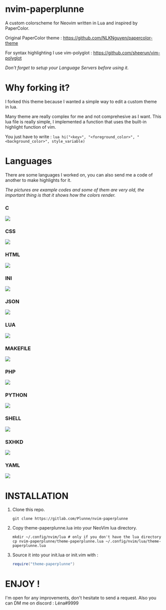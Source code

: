 # nvim-paperplunne
A custom colorscheme for Neovim written in Lua and inspired by PaperColor.

Original PaperColor theme : https://github.com/NLKNguyen/papercolor-theme

For syntax highlighting I use vim-polyglot : https://github.com/sheerun/vim-polyglot

*Don't forget to setup your Language Servers before using it.*

# Why forking it?

I forked this theme because I wanted a simple way to edit a custom theme in lua.

Many theme are really complex for me and not comprehesive as I want.
This lua file is really simple, I implemented a function that uses the built-in highlight function of vim.

You just have to write : `lua hi("<key>", "<foreground_color>", "<background_color>", style_variable)`

# Languages

There are some languages I worked on, you can also send me a code of another to make highlights for it.

*The pictures are example codes and some of them are very old, the important thing is that it shows how the colors render.*

### C

<img src="https://gitlab.com/Plunne/miscs/-/raw/master/img_dots/nvim_paperplunne/nvim-paperplunne-c.png"/>

### CSS

<img src="https://gitlab.com/Plunne/miscs/-/raw/master/img_dots/nvim_paperplunne/nvim-paperplunne-css.png"/>

### HTML

<img src="https://gitlab.com/Plunne/miscs/-/raw/master/img_dots/nvim_paperplunne/nvim-paperplunne-html.png"/>

### INI

<img src="https://gitlab.com/Plunne/miscs/-/raw/master/img_dots/nvim_paperplunne/nvim-paperplunne-ini.png"/>

### JSON

<img src="https://gitlab.com/Plunne/miscs/-/raw/master/img_dots/nvim_paperplunne/nvim-paperplunne-json.png"/>

### LUA

<img src="https://gitlab.com/Plunne/miscs/-/raw/master/img_dots/nvim_paperplunne/nvim-paperplunne-lua.png"/>

### MAKEFILE

<img src="https://gitlab.com/Plunne/miscs/-/raw/master/img_dots/nvim_paperplunne/nvim-paperplunne-makefile.png"/>

### PHP

<img src="https://gitlab.com/Plunne/miscs/-/raw/master/img_dots/nvim_paperplunne/nvim-paperplunne-php.png"/>

### PYTHON

<img src="https://gitlab.com/Plunne/miscs/-/raw/master/img_dots/nvim_paperplunne/nvim-paperplunne-py.png"/>

### SHELL

<img src="https://gitlab.com/Plunne/miscs/-/raw/master/img_dots/nvim_paperplunne/nvim-paperplunne-sh.png"/>

### SXHKD

<img src="https://gitlab.com/Plunne/miscs/-/raw/master/img_dots/nvim_paperplunne/nvim-paperplunne-sxhkd.png"/>

### YAML

<img src="https://gitlab.com/Plunne/miscs/-/raw/master/img_dots/nvim_paperplunne/nvim-paperplunne-yaml.png"/>

# INSTALLATION

1. Clone this repo.
    ```shell
    git clone https://gitlab.com/Plunne/nvim-paperplunne
    ```

2. Copy theme-paperplunne.lua into your NeoVim lua directory.
    ```shell
    mkdir ~/.config/nvim/lua # only if you don't have the lua directory
    cp nvim-paperplunne/theme-paperplunne.lua ~/.config/nvim/lua/theme-paperplunne.lua
    ```

3. Source it into your init.lua or init.vim with :
    ```lua
    require("theme-paperplunne")
    ```

# ENJOY !

I'm open for any improvements, don't hesitate to send a request.
Also you can DM me on discord : Léna#9999
